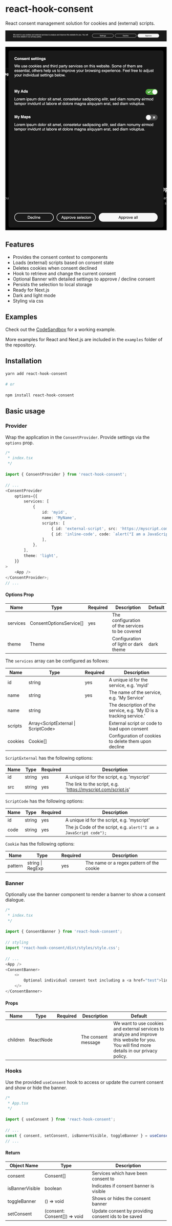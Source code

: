 # react-hook-consent

React consent management solution for cookies and (external) scripts.

![Consent Banner](/assets/banner.png)

![Consent Details](/assets/details.png)

## Features

-   Provides the consent context to components
-   Loads (external) scripts based on consent state
-   Deletes cookies when consent declined
-   Hook to retrieve and change the current consent
-   Optional Banner with detailed settings to approve / decline consent
-   Persists the selection to local storage
-   Ready for Next.js
-   Dark and light mode
-   Styling via css

## Examples

Check out the [CodeSandbox](https://codesandbox.io/s/example-react18-7d1rcb) for a working example.

More examples for React and Next.js are included in the `examples` folder of the repository.

## Installation

```bash
yarn add react-hook-consent

# or

npm install react-hook-consent
```

## Basic usage

### Provider

Wrap the application in the `ConsentProvider`. Provide settings via the `options` prop.

```typescript
/*
 * index.tsx
 */

import { ConsentProvider } from 'react-hook-consent';

// ...
<ConsentProvider
    options={{
        services: [
            {
                id: 'myid',
                name: 'MyName',
                scripts: [
                    { id: 'external-script', src: 'https://myscript.com/script.js' },
                    { id: 'inline-code', code: `alert("I am a JavaScript code");` },
                ],
            },
        ],
        theme: 'light',
    }}
>
    <App />
</ConsentProvider>;
// ...
```

#### Options Prop

| Name     | Type                    | Required | Description                                     | Default |
| -------- | ----------------------- | -------- | ----------------------------------------------- | ------- |
| services | ConsentOptionsService[] | yes      | The configuration of the services to be covered |         |
| theme    | Theme                   |          | Configuration of light or dark theme            | dark    |

The `services` array can be configured as follows:

| Name    | Type                                | Required | Description                                                         |
| ------- | ----------------------------------- | -------- | ------------------------------------------------------------------- |
| id      | string                              | yes      | A unique id for the service, e.g. 'myid'                            |
| name    | string                              | yes      | The name of the service, e.g. 'My Service'                          |
| name    | string                              |          | The description of the service, e.g. 'My ID is a tracking service.' |
| scripts | Array<ScriptExternal \| ScriptCode> |          | External script or code to load upon consent                        |
| cookies | Cookie[]                            |          | Configuration of cookies to delete them upon decline                |

`ScriptExternal` has the following options:

| Name | Type   | Required | Description                                                   |
| ---- | ------ | -------- | ------------------------------------------------------------- |
| id   | string | yes      | A unique id for the script, e.g. 'myscript'                   |
| src  | string | yes      | The link to the script, e.g. 'https://myscript.com/script.js' |

`ScriptCode` has the following options:

| Name | Type   | Required | Description                                                        |
| ---- | ------ | -------- | ------------------------------------------------------------------ |
| id   | string | yes      | A unique id for the script, e.g. 'myscript'                        |
| code | string | yes      | The js Code of the script, e.g. `alert("I am a JavaScript code");` |

`Cookie` has the following options:

| Name    | Type             | Required | Description                               |
| ------- | ---------------- | -------- | ----------------------------------------- |
| pattern | string \| RegExp | yes      | The name or a regex pattern of the cookie |

### Banner

Optionally use the banner component to render a banner to show a consent dialogue.

```typescript
/*
 * index.tsx
 */

import { ConsentBanner } from 'react-hook-consent';

// styling
import 'react-hook-consent/dist/styles/style.css';

// ...
<App />
<ConsentBanner>
    <>
        Optional individual consent text including a <a href="test">link</a>
    </>
</ConsentBanner>
```

#### Props

| Name     | Type      | Required | Description         | Default                                                                                                                                     |
| -------- | --------- | -------- | ------------------- | ------------------------------------------------------------------------------------------------------------------------------------------- |
| children | ReactNode |          | The consent message | We want to use cookies and external services to analyze and improve this website for you. You will find more details in our privacy policy. |

### Hooks

Use the provided `useConsent` hook to access or update the current consent and show or hide the banner.

```typescript
/*
 * App.tsx
 */

import { useConsent } from 'react-hook-consent';

// ...
const { consent, setConsent, isBannerVisible, toggleBanner } = useConsent();
// ...
```

#### Return

| Object Name     | Type                         | Description                                         |
| --------------- | ---------------------------- | --------------------------------------------------- |
| consent         | Consent[]                    | Services which have been consent to                 |
| isBannerVisible | boolean                      | Indicates if consent banner is visible              |
| toggleBanner    | () => void                   | Shows or hides the consent banner                   |
| setConsent      | (consent: Consent[]) => void | Update consent by providing consent ids to be saved |
